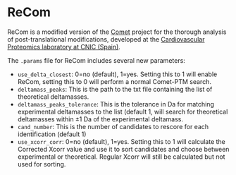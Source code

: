 # ReCom
ReCom is a modified version of the [Comet](http://comet-ms.sourceforge.net/) project for the thorough analysis of post-translational modifications, developed at the [Cardiovascular Proteomics laboratory at CNIC (Spain)](https://www.cnic.es/).

The `.params` file for ReCom includes several new parameters:
* `use_delta_closest`: 0=no (default), 1=yes. Setting this to 1 will enable ReCom, setting this to 0 will perform a normal Comet-PTM search.
* `deltamass_peaks`: This is the path to the txt file containing the list of theoretical deltamasses.
* `deltamass_peaks_tolerance`: This is the tolerance in Da for matching experimental deltamasses to the list (default 1, will search for theoretical deltamasses within ±1 Da of the experimental deltamass.
* `cand_number`: This is the number of candidates to rescore for each identification (default 1)
* `use_xcorr_corr`: 0=no (default), 1=yes. Setting this to 1 will calculate the Corrected Xcorr value and use it to sort candidates and choose between experimental or theoretical. Regular Xcorr will still be calculated but not used for sorting.
